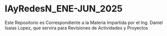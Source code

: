 # IAyRedesN_ENE-JUN_2025
Este Repositorio es Correspondiente a la Materia Impartida por el Ing. Daniel Isaías Lopez, que servira para Revisiones de Actividades y Proyectos
